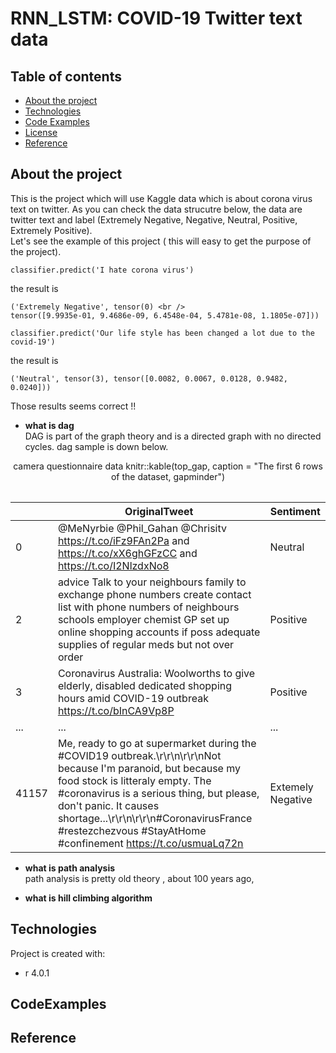 # RNN_LSTM: COVID-19 Twitter text data 


## Table of contents

- [About the project](#About_the_project)
- [Technologies](#technologies)
- [Code Examples](#CodeExamples)
- [License](#License)
- [Reference](#Reference)

## About the project

This is the project which will use Kaggle data which is about corona virus text on twitter. As you can check the data strucutre below, the data are twitter text and label (Extremely Negative, Negative, Neutral, Positive, Extremely Positive).  <br />
Let's see the example of this project ( this will easy to get the purpose of the project). <br />

```
classifier.predict('I hate corona virus')
```
the result is 
```
('Extremely Negative', tensor(0) <br />
tensor([9.9935e-01, 9.4686e-09, 6.4548e-04, 5.4781e-08, 1.1805e-07]))
```

```
classifier.predict('Our life style has been changed a lot due to the covid-19')
```
the result is

```
('Neutral', tensor(3), tensor([0.0082, 0.0067, 0.0128, 0.9482, 0.0240]))
```


Those results seems correct !!





- **what is dag** <br/>
  DAG is part of the graph theory and is a directed graph with no directed cycles. 
  dag sample is down below.<br />
<div align="center">

<table>
  
camera questionnaire data 
knitr::kable(top_gap,
             caption = "The first 6 rows of the dataset, gapminder")
  
||  OriginalTweet  |  Sentiment  |
|----| ---- | ---- |
|0|  @MeNyrbie @Phil_Gahan @Chrisitv https://t.co/iFz9FAn2Pa and https://t.co/xX6ghGFzCC and https://t.co/I2NlzdxNo8 |  Neutral  | 
|2| advice Talk to your neighbours family to exchange phone numbers create contact list with phone numbers of neighbours schools employer chemist GP set up online shopping accounts if poss adequate supplies of regular meds but not over order  |  Positive  |
|3|  Coronavirus Australia: Woolworths to give elderly, disabled dedicated shopping hours amid COVID-19 outbreak https://t.co/bInCA9Vp8P |  Positive  | 
|...|  ...  |  ...  | 
|41157|  Me, ready to go at supermarket during the #COVID19 outbreak.\r\r\n\r\r\nNot because I'm paranoid, but because my food stock is litteraly empty. The #coronavirus is a serious thing, but please, don't panic. It causes shortage...\r\r\n\r\r\n#CoronavirusFrance #restezchezvous #StayAtHome #confinement https://t.co/usmuaLq72n  |  Extemely Negative  |
</table>

</div>
  
  
- **what is path analysis** <br/>
  path analysis is pretty old theory , about 100 years ago, 

- **what is hill climbing algorithm** <br/> 



## Technologies

Project is created with:

- r 4.0.1

## CodeExamples



## Reference
